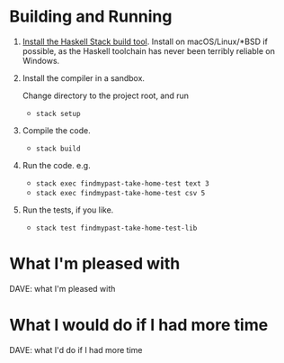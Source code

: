 # Building and Running

1.  [Install the Haskell Stack build tool][stack]. Install on
    macOS/Linux/\*BSD if possible, as the Haskell toolchain has never been
    terribly reliable on Windows.

[stack]: https://docs.haskellstack.org/en/stable/README/

2.  Install the compiler in a sandbox.

    Change directory to the project root, and run

     *  `stack setup`

3.  Compile the code.

     *  `stack build`

4.  Run the code.   e.g.

     *  `stack exec findmypast-take-home-test text 3`
     *  `stack exec findmypast-take-home-test csv 5`

5.  Run the tests, if you like.

     *  `stack test findmypast-take-home-test-lib`


# What I'm pleased with

DAVE: what I'm pleased with


# What I would do if I had more time

DAVE: what I'd do if I had more time
